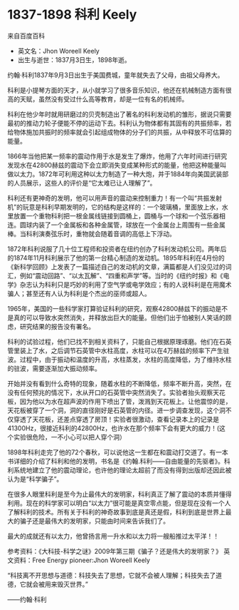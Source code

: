 
# 1837-1898 科利 Keely

来自百度百科

- 英文名：Jhon Woreell Keely
- 出生与逝世：1837月3日生，1898年逝。

约翰·科利1837年9月3日出生于美国费城，童年就失去了父母，由祖父母养大。

科利是小提琴方面的天才，从小就学习了很多音乐知识，他还在机械制造方面有很高的天赋，虽然没有受过什么高等教育，却是一位有名的机械师。

科利在他少年时就用研磨过的贝壳制造出了著名的科利发动机的雏形，据说只需要最初的推动力轮子便能不停的运动下去。科利认为物体都有其固有的共振频率，若给物体施加共振时的频率就会引起组成物体的分子们的共振，从中释放不可估算的能量。

1866年当他把某一频率的震动作用于水是发生了爆炸，他用了六年时间进行研究发现水在42800赫兹的震动下会立即消失变成某种形式的能量，他把这种能量叫做以太力。1872年可利用这种以太力制造了一种大炮，并于1884年向美国武装部的人员展示，这些人的评价是“它太难已让人理解了”。

科利还有更神奇的发明，他可以用声音的震动来控制重力！有一个叫“共振发射机”的玩意是科利早期发明的，它的结构是这样的：一个玻璃桶，里面放上水，水里放置一个重物科利把一根金属线链接到圆桶上，圆桶与一个球和一个弦乐器相连。圆球内装了一个金属板和各种金属管，球放在一个金属台上周围有一些金属棒。当科利演奏弦乐时，重物就会随着音调的高低上下浮动。

1872年科利说服了几十位工程师和投资者在纽约创办了科利发动机公司。两年后的1874年11月科利展示了他的第一台精心制造的发动机。1895年科利在4月份的《新科学回顾》上发表了一篇描述自己的发动机的文章，满篇都是人们没见过的词汇，例如“震动回路”、“以太瓦解”、“四重和声学”等。当时的《纽约时报》和《电学》杂志认为科利只是巧妙的利用了空气学或电学效应；有的人说科利是在用魔术骗人；甚至还有人认为科利是个杰出的巫师或超人。

1965年，美国的一些科学家打算验证科利的研究，观察42800赫兹下的振动是不是真的可以导致水突然消失，并释放出巨大的能量。但他们出于怕被别人笑话的顾虑，研究结果的报告没有署名。

科利的试验过程，他们已找不到相关资料了，只能自己根据原理琢磨。他们在石英管里装上了水，之后调节石英管中水柱高度，水柱可以在4万赫兹的频率下产生驻波。过程中，由于振动和温度的升高，水柱蒸发，水柱的高度降低，为了维持水柱的驻波，需要逐渐加大振动频率。

开始并没有看到什么奇特的现象，随着水柱的不断降低，频率不断升高，突然，在没有任何预兆的情况下，水从开口的石英管中突然消失了。实验者抬头观察天花板，因为他以为水在超声波的作用下喷出了管，泼溅到天花板上。让他震惊的是，天花板被穿了一个洞，洞的直径刚好是石英管的内径。进一步调查发现，这个洞不仅穿透了天花板，还差点穿透了房顶！实验者很激动，查看记录本上的记录是41300Hz，很接近科利的42800Hz，也许水在那个频率下会有更大的威力！(这个实验很危险，一不小心可以把人穿个洞）

1898年科利走完了他的72个春秋，可以说他这一生都在和震动打交道了。有一本书详细的介绍了科利和他的发明，书名是《约翰.科利——自由能量的先驱者》。科利系统地建立了他的震动理论，也许他的理论太超前了而没有得到出版却还因此被认为是“科学骗子”。

在很多人眼里科利是至今为止最伟大的发明家，科利真正了解了震动的本质并懂得利用。现在的科学家可以明白“以太力”很可能是真空零点能，但是现在没有一个人了解科利的技术。所有关于科利的神奇故事到底是真还是假，科利到底是世界上最大的骗子还是最伟大的发明家，只能由时间来告诉我们了。

最大的成就还有以太力，他曾扬言用一升水和以太力将一艘船推过太平洋！！

参考资料：《大科技-科学之谜》2009年第三期《骗子？还是伟大的发明家？》
英文资料：Free Energy pioneer:Jhon Woreell Keely

“科技离不开思想与道德：科技失去了思想，它就不会被人理解；科技失去了道德，它就会被用来毁灭世界。”

——约翰·科利

